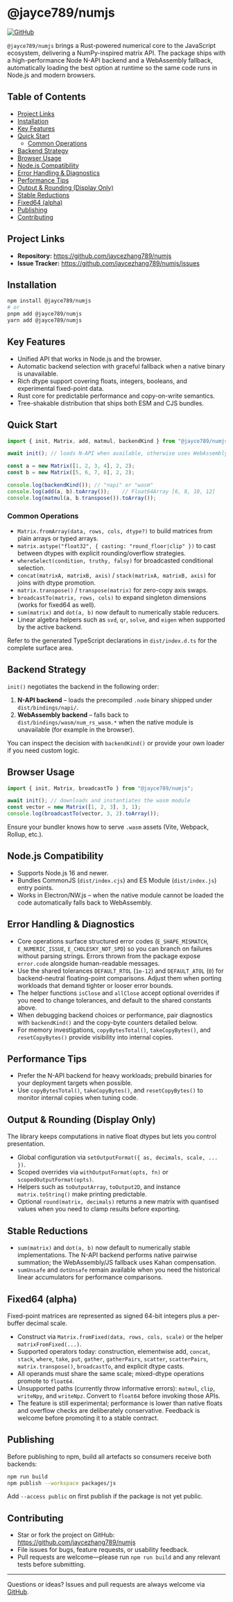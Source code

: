 # @jayce789/numjs

[![GitHub](https://img.shields.io/badge/github-numjs-24292f?logo=github)](https://github.com/jaycezhang789/numjs)

`@jayce789/numjs` brings a Rust-powered numerical core to the JavaScript ecosystem, delivering a NumPy-inspired matrix API. The package ships with a high-performance Node N-API backend and a WebAssembly fallback, automatically loading the best option at runtime so the same code runs in Node.js and modern browsers.

## Table of Contents
- [Project Links](#project-links)
- [Installation](#installation)
- [Key Features](#key-features)
- [Quick Start](#quick-start)
  - [Common Operations](#common-operations)
- [Backend Strategy](#backend-strategy)
- [Browser Usage](#browser-usage)
- [Node.js Compatibility](#nodejs-compatibility)
- [Error Handling & Diagnostics](#error-handling--diagnostics)
- [Performance Tips](#performance-tips)
- [Output & Rounding (Display Only)](#output--rounding-display-only)
- [Stable Reductions](#stable-reductions)
- [Fixed64 (alpha)](#fixed64-alpha)
- [Publishing](#publishing)
- [Contributing](#contributing)

## Project Links
- **Repository:** <https://github.com/jaycezhang789/numjs>
- **Issue Tracker:** <https://github.com/jaycezhang789/numjs/issues>

## Installation
```bash
npm install @jayce789/numjs
# or
pnpm add @jayce789/numjs
yarn add @jayce789/numjs
```

## Key Features
- Unified API that works in Node.js and the browser.
- Automatic backend selection with graceful fallback when a native binary is unavailable.
- Rich dtype support covering floats, integers, booleans, and experimental fixed-point data.
- Rust core for predictable performance and copy-on-write semantics.
- Tree-shakable distribution that ships both ESM and CJS bundles.

## Quick Start
```ts
import { init, Matrix, add, matmul, backendKind } from "@jayce789/numjs";

await init(); // loads N-API when available, otherwise uses WebAssembly

const a = new Matrix([1, 2, 3, 4], 2, 2);
const b = new Matrix([5, 6, 7, 8], 2, 2);

console.log(backendKind()); // "napi" or "wasm"
console.log(add(a, b).toArray());    // Float64Array [6, 8, 10, 12]
console.log(matmul(a, b.transpose()).toArray());
```

### Common Operations
- `Matrix.fromArray(data, rows, cols, dtype?)` to build matrices from plain arrays or typed arrays.
- `matrix.astype("float32", { casting: "round_floor|clip" })` to cast between dtypes with explicit rounding/overflow strategies.
- `whereSelect(condition, truthy, falsy)` for broadcasted conditional selection.
- `concat(matrixA, matrixB, axis)` / `stack(matrixA, matrixB, axis)` for joins with dtype promotion.
- `matrix.transpose()` / `transpose(matrix)` for zero-copy axis swaps.
- `broadcastTo(matrix, rows, cols)` to expand singleton dimensions (works for fixed64 as well).
- `sum(matrix)` and `dot(a, b)` now default to numerically stable reducers.
- Linear algebra helpers such as `svd`, `qr`, `solve`, and `eigen` when supported by the active backend.

Refer to the generated TypeScript declarations in `dist/index.d.ts` for the complete surface area.

## Backend Strategy
`init()` negotiates the backend in the following order:
1. **N-API backend** – loads the precompiled `.node` binary shipped under `dist/bindings/napi/`.
2. **WebAssembly backend** – falls back to `dist/bindings/wasm/num_rs_wasm.*` when the native module is unavailable (for example in the browser).

You can inspect the decision with `backendKind()` or provide your own loader if you need custom logic.

## Browser Usage
```ts
import { init, Matrix, broadcastTo } from "@jayce789/numjs";

await init(); // downloads and instantiates the wasm module
const vector = new Matrix([1, 2, 3], 3, 1);
console.log(broadcastTo(vector, 3, 2).toArray());
```
Ensure your bundler knows how to serve `.wasm` assets (Vite, Webpack, Rollup, etc.).

## Node.js Compatibility
- Supports Node.js 16 and newer.
- Bundles CommonJS (`dist/index.cjs`) and ES Module (`dist/index.js`) entry points.
- Works in Electron/NW.js – when the native module cannot be loaded the code automatically falls back to WebAssembly.

## Error Handling & Diagnostics
- Core operations surface structured error codes (`E_SHAPE_MISMATCH`, `E_NUMERIC_ISSUE`, `E_CHOLESKY_NOT_SPD`) so you can branch on failures without parsing strings. Errors thrown from the package expose `error.code` alongside human-readable messages.
- Use the shared tolerances `DEFAULT_RTOL` (`1e-12`) and `DEFAULT_ATOL` (`0`) for backend-neutral floating-point comparisons. Adjust them when porting workloads that demand tighter or looser error bounds.
- The helper functions `isClose` and `allClose` accept optional overrides if you need to change tolerances, and default to the shared constants above.
- When debugging backend choices or performance, pair diagnostics with `backendKind()` and the copy-byte counters detailed below.
- For memory investigations, `copyBytesTotal()`, `takeCopyBytes()`, and `resetCopyBytes()` provide visibility into internal copies.

## Performance Tips
- Prefer the N-API backend for heavy workloads; prebuild binaries for your deployment targets when possible.
- Use `copyBytesTotal()`, `takeCopyBytes()`, and `resetCopyBytes()` to monitor internal copies when tuning code.

## Output & Rounding (Display Only)
The library keeps computations in native float dtypes but lets you control presentation.
- Global configuration via `setOutputFormat({ as, decimals, scale, ... })`.
- Scoped overrides via `withOutputFormat(opts, fn)` or `scopedOutputFormat(opts)`.
- Helpers such as `toOutputArray`, `toOutput2D`, and instance `matrix.toString()` make printing predictable.
- Optional `round(matrix, decimals)` returns a new matrix with quantised values when you need to clamp results before exporting.

## Stable Reductions
- `sum(matrix)` and `dot(a, b)` now default to numerically stable implementations. The N-API backend performs native pairwise summation; the WebAssembly/JS fallback uses Kahan compensation.
- `sumUnsafe` and `dotUnsafe` remain available when you need the historical linear accumulators for performance comparisons.

## Fixed64 (alpha)
Fixed-point matrices are represented as signed 64-bit integers plus a per-buffer decimal scale.
- Construct via `Matrix.fromFixed(data, rows, cols, scale)` or the helper `matrixFromFixed(...)`.
- Supported operators today: construction, elementwise add, `concat`, `stack`, `where`, `take`, `put`, `gather`, `gatherPairs`, `scatter`, `scatterPairs`, `matrix.transpose()`, `broadcastTo`, and explicit dtype casts.
- All operands must share the same scale; mixed-dtype operations promote to `float64`.
- Unsupported paths (currently throw informative errors): `matmul`, `clip`, `writeNpy`, and `writeNpz`. Convert to `float64` before invoking those APIs.
- The feature is still experimental; performance is lower than native floats and overflow checks are deliberately conservative. Feedback is welcome before promoting it to a stable contract.

## Publishing
Before publishing to npm, build all artefacts so consumers receive both backends:
```bash
npm run build
npm publish --workspace packages/js
```
Add `--access public` on first publish if the package is not yet public.

## Contributing
- Star or fork the project on GitHub: <https://github.com/jaycezhang789/numjs>
- File issues for bugs, feature requests, or usability feedback.
- Pull requests are welcome—please run `npm run build` and any relevant tests before submitting.

---
Questions or ideas? Issues and pull requests are always welcome via [GitHub](https://github.com/jaycezhang789/numjs/issues).
